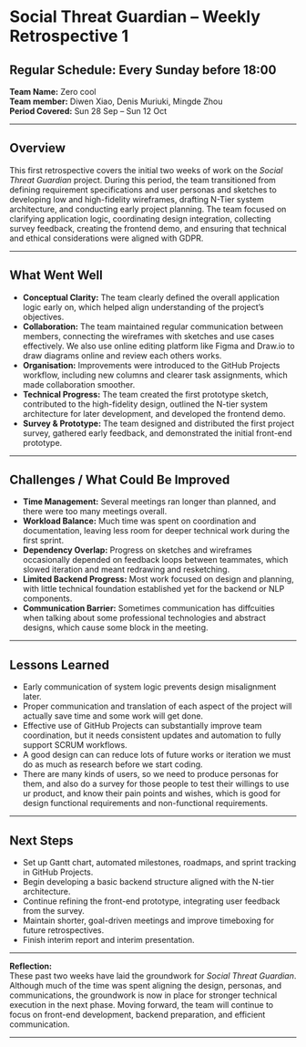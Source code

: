 # Social Threat Guardian – Weekly Retrospective 1
## **Regular Schedule:** Every Sunday before 18:00

**Team Name:** Zero cool  
**Team member:** Diwen Xiao, Denis Muriuki, Mingde Zhou  
**Period Covered:** Sun 28 Sep – Sun 12 Oct

---

## **Overview**
This first retrospective covers the initial two weeks of work on the *Social Threat Guardian* project. During this period, the team transitioned from defining requirement specifications and user personas and sketches to developing low and high-fidelity wireframes, drafting N-Tier system architecture, and conducting early project planning. The team focused on clarifying application logic, coordinating design integration, collecting survey feedback, creating the frontend demo, and ensuring that technical and ethical considerations were aligned with GDPR.

---

## **What Went Well**
- **Conceptual Clarity:** The team clearly defined the overall application logic early on, which helped align understanding of the project’s objectives.  
- **Collaboration:** The team maintained regular communication between members, connecting the wireframes with sketches and use cases effectively. We also use online editing platform like Figma and Draw.io to draw diagrams online and review each others works.
- **Organisation:** Improvements were introduced to the GitHub Projects workflow, including new columns and clearer task assignments, which made collaboration smoother.  
- **Technical Progress:** The team created the first prototype sketch, contributed to the high-fidelity design, outlined the N-tier system architecture for later development, and developed the frontend demo. 
- **Survey & Prototype:** The team designed and distributed the first project survey, gathered early feedback, and demonstrated the initial front-end prototype.  

---

## **Challenges / What Could Be Improved**
- **Time Management:** Several meetings ran longer than planned, and there were too many meetings overall.  
- **Workload Balance:** Much time was spent on coordination and documentation, leaving less room for deeper technical work during the first sprint.  
- **Dependency Overlap:** Progress on sketches and wireframes occasionally depended on feedback loops between teammates, which slowed iteration and meant redrawing
  and resketching.  
- **Limited Backend Progress:** Most work focused on design and planning, with little technical foundation established yet for the backend or NLP components.  
- **Communication Barrier:** Sometimes communication has diffcuities when talking about some professional technologies and abstract designs, which cause some block in the meeting.

---

## **Lessons Learned**
- Early communication of system logic prevents design misalignment later.
- Proper communication and translation of each aspect of the project will actually save time and some work will get done.  
- Effective use of GitHub Projects can substantially improve team coordination, but it needs consistent updates and automation to fully support SCRUM workflows.  
- A good design can can reduce lots of future works or iteration we must do as much as research before we start coding.
- There are many kinds of users, so we need to produce personas for them, and also do a survey for those people to test their willings to use ur product, and know their pain points and wishes, which is good for design functional requirements and non-functional requirements.

---

## **Next Steps**
- Set up Gantt chart, automated milestones, roadmaps, and sprint tracking in GitHub Projects.  
- Begin developing a basic backend structure aligned with the N-tier architecture.  
- Continue refining the front-end prototype, integrating user feedback from the survey.  
- Maintain shorter, goal-driven meetings and improve timeboxing for future retrospectives.  
- Finish interim report and interim presentation.

---

**Reflection:**  
These past two weeks have laid the groundwork for *Social Threat Guardian*. Although much of the time was spent aligning the design, personas, and communications, the groundwork is now in place for stronger technical execution in the next phase. Moving forward, the team will continue to focus on front-end development, backend preparation, and efficient communication.

---
